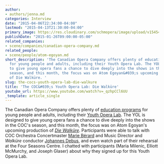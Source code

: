 ```yaml
---
author:
- authors/jenna.md
categories: Interview
date: "2015-04-06T22:34:00-04:00"
lastmod: "2015-04-13T21:30:00-04:00"
primary_image: https://res.cloudinary.com/schmopera/image/upload/v1545409169/media/webhook-uploads/1428373977654/2015YouthOperaLabUse.jpg.jpg
publishDate: "2015-01-26T09:00:00-05:00"
related_companies:
- scene/companies/canadian-opera-company.md
related_people:
- scene/people/atom-egoyan.md
short_description: 'The Canadian Opera Company offers plenty of education programs
  for young people and adults, including their Youth Opera Lab. The YOL is designed
  to give young opera fans a chance to dive deeply into the shows in the COC&#039;s
  season, and this month, the focus was on Atom Egoyan&#039;s upcoming production
  of Die Walküre. '
slug: the-cocs-youth-opera-lab-die-walkure
title: 'The COC&#039;s Youth Opera Lab: Die Walküre'
youtube_url: https://www.youtube.com/watch?v=_qzhpCCl6UU
_template: article_single
---
```


<p>
	The Canadian Opera Company offers plenty of 
	<a href="http://www.coc.ca/ExploreAndLearn.aspx" target="_blank">education programs</a> for young people and adults, including their <a href="http://www.coc.ca/ExploreAndLearn/YoungAdults/YouthOperaLab.aspx" target="_blank">Youth Opera Lab</a>. The YOL is designed to give young opera fans a chance to dive deeply into the shows in the COC's season, and this month, the focus was on Atom Egoyan's upcoming production of <a href="http://www.coc.ca/PerformancesAndTickets/1415Season/DieWalkure.aspx" target="_blank"><em>Die Walküre</em></a>. Participants were able to talk with COC Orchestra Concertmaster <a href="http://marieberard.ca/" target="_blank">Marie Bérard</a> and Music Director and <em>Walküre </em>conductor <a href="http://www.coc.ca/AboutTheCOC/CompanyMembers/Orchestra/JohannesDebus.aspx" target="_blank">Johannes Debus</a>, and even watch part of their rehearsal at the Four Seasons Centre. I chatted with participants (Maria Milenic, Elliott McMurchy, and Joseph Glaser) about why they signed up for this Youth Opera Lab.
</p>
